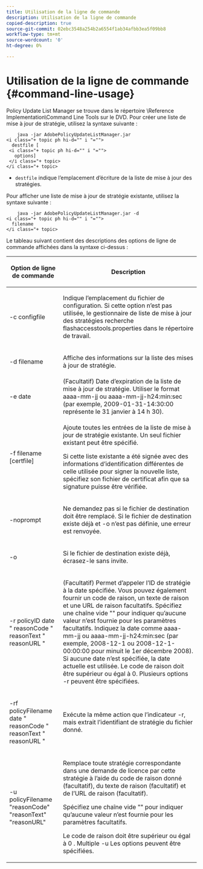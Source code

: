 ```yaml
---
title: Utilisation de la ligne de commande
description: Utilisation de la ligne de commande
copied-description: true
source-git-commit: 02ebc3548a254b2a6554f1ab34afbb3ea5f09bb8
workflow-type: tm+mt
source-wordcount: '0'
ht-degree: 0%

---
```


# Utilisation de la ligne de commande {#command-line-usage}

Policy Update List Manager se trouve dans le répertoire \Reference Implementation\Command Line Tools sur le DVD. Pour créer une liste de mise à jour de stratégie, utilisez la syntaxe suivante :

```
    java -jar AdobePolicyUpdateListManager.jar  
<i class="+ topic ph hi-d="" i "="">
  destfile [ 
 <i class="+ topic ph hi-d="" i "="">
   options]  
 </i class="+ topic> 
</i class="+ topic>
```

* `destfile` indique l’emplacement d’écriture de la liste de mise à jour des stratégies.

Pour afficher une liste de mise à jour de stratégie existante, utilisez la syntaxe suivante :

```
    java -jar AdobePolicyUpdateListManager.jar -d  
<i class="+ topic ph hi-d="" i "="">
  filename 
</i class="+ topic>
```

Le tableau suivant contient des descriptions des options de ligne de commande affichées dans la syntaxe ci-dessus :

<table frame="all" colsep="1" rowsep="1" class="+ topic/table adobe-d/table " id="table_ghb_jqy_n4"> 
 <thead class="- topic/thead "> 
  <tr rowsep="1" class="- topic/row "> 
   <th colname="1" class="- topic/entry entry"> <p class="- topic/p ">Option de ligne de commande </p> </th> 
   <th colname="2" class="- topic/entry entry"> <p class="- topic/p ">Description </p> </th> 
  </tr> 
 </thead>
 <tbody class="- topic/tbody "> 
  <tr rowsep="1" class="- topic/row "> 
   <td colname="1" class="- topic/entry "> <span class="+ topic/ph pr-d/codeph codeph"> -c configfile </span> </td> 
   <td colname="2" class="- topic/entry "> <p class="- topic/p ">Indique l’emplacement du fichier de configuration. Si cette option n’est pas utilisée, le gestionnaire de liste de mise à jour des stratégies recherche <span class="filepath"> flashaccesstools.properties </span> dans le répertoire de travail. </p> </td> 
  </tr> 
  <tr rowsep="1" class="- topic/row "> 
   <td colname="1" class="- topic/entry "> <p class="- topic/p "> <span class="+ topic/ph pr-d/codeph codeph"> -d filename </span> </p> </td> 
   <td colname="2" class="- topic/entry "> <p class="- topic/p ">Affiche des informations sur la liste des mises à jour de stratégie. </p> </td> 
  </tr> 
  <tr rowsep="1" class="- topic/row "> 
   <td colname="1" class="- topic/entry "> <span class="+ topic/ph pr-d/codeph codeph"> -e date </span> </td> 
   <td colname="2" class="- topic/entry "> (Facultatif) Date d’expiration de la liste de mise à jour de stratégie. Utiliser le format <span class="+ topic/ph pr-d/codeph codeph"> aaaa-mm-jj </span> ou <span class="+ topic/ph pr-d/codeph codeph"> aaaa-mm-jj-h24:min:sec </span> (par exemple, 2009-01-31-14:30:00 représente le 31 janvier à 14 h 30). </td> 
  </tr> 
  <tr rowsep="1" class="- topic/row "> 
   <td colname="1" class="- topic/entry "> <span class="+ topic/ph pr-d/codeph codeph"> -f filename [certfile] </span> </td> 
   <td colname="2" class="- topic/entry "> <p class="- topic/p ">Ajoute toutes les entrées de la liste de mise à jour de stratégie existante. Un seul fichier existant peut être spécifié. </p> <p class="- topic/p ">Si cette liste existante a été signée avec des informations d’identification différentes de celle utilisée pour signer la nouvelle liste, spécifiez son fichier de certificat afin que sa signature puisse être vérifiée. </p> </td> 
  </tr> 
  <tr rowsep="1" class="- topic/row "> 
   <td colname="1" class="- topic/entry "> <span class="+ topic/ph pr-d/codeph codeph"> -noprompt </span> </td> 
   <td colname="2" class="- topic/entry "> <p class="- topic/p ">Ne demandez pas si le fichier de destination doit être remplacé. Si le fichier de destination existe déjà et <span class="codeph"> -o </span> n’est pas définie, une erreur est renvoyée. </p> </td> 
  </tr> 
  <tr rowsep="1" class="- topic/row "> 
   <td colname="1" class="- topic/entry "> <span class="codeph"> -o </span> </td> 
   <td colname="2" class="- topic/entry "> <p class="- topic/p ">Si le fichier de destination existe déjà, écrasez-le sans invite. </p> </td> 
  </tr> 
  <tr rowsep="1" class="- topic/row "> 
   <td colname="1" class="- topic/entry "> <span class="+ topic/ph pr-d/codeph codeph"> -r policyID </span> <span class="+ topic/ph pr-d/codeph codeph"> date </span> " <span class="+ topic/ph pr-d/codeph codeph"> reasonCode </span>" <span class="+ topic/ph pr-d/codeph codeph"> reasonText </span>" <span class="+ topic/ph pr-d/codeph codeph"> reasonURL </span>" </td> 
   <td colname="2" class="- topic/entry "> <p class="- topic/p ">(Facultatif) Permet d’appeler l’ID de stratégie à la date spécifiée. Vous pouvez également fournir un code de raison, un texte de raison et une URL de raison facultatifs. Spécifiez une chaîne vide "" pour indiquer qu’aucune valeur n’est fournie pour les paramètres facultatifs. Indiquez la date comme <span class="+ topic/ph pr-d/codeph codeph"> aaaa-mm-jj </span> ou <span class="+ topic/ph pr-d/codeph codeph"> aaaa-mm-jj-h24:min:sec </span> (par exemple, 2008-12-1 ou 2008-12-1-00:00:00 pour minuit le 1er décembre 2008). Si aucune date n’est spécifiée, la date actuelle est utilisée. Le code de raison doit être supérieur ou égal à 0. Plusieurs options -r peuvent être spécifiées. </p> </td> 
  </tr> 
  <tr rowsep="1" class="- topic/row "> 
   <td colname="1" class="- topic/entry "> <p class="- topic/p ">-rf <span class="+ topic/ph pr-d/codeph codeph"> policyFilename </span> <span class="+ topic/ph pr-d/codeph codeph"> date </span> " <span class="+ topic/ph pr-d/codeph codeph"> reasonCode </span>" <span class="+ topic/ph pr-d/codeph codeph"> reasonText </span>" <span class="+ topic/ph pr-d/codeph codeph"> reasonURL </span>" </p> </td> 
   <td colname="2" class="- topic/entry "> <p class="- topic/p ">Exécute la même action que l’indicateur -r, mais extrait l’identifiant de stratégie du fichier donné. </p> </td> 
  </tr> 
  <tr rowsep="0" class="- topic/row "> 
   <td colname="1" class="- topic/entry "> <span class="codeph"> -u policyFilename "reasonCode" "reasonText" "reasonURL" </span> </td> 
   <td colname="2" class="- topic/entry "> <p>Remplace toute stratégie correspondante dans une demande de licence par cette stratégie à l’aide du code de raison donné (facultatif), du texte de raison (facultatif) et de l’URL de raison (facultatif). </p> <p>Spécifiez une chaîne vide "" pour indiquer qu’aucune valeur n’est fournie pour les paramètres facultatifs. </p> <p>Le code de raison doit être supérieur ou égal à <span class="codeph"> 0 </span>. Multiple <span class="codeph"> -u </span> Les options peuvent être spécifiées. </p> </td> 
  </tr> 
 </tbody> 
</table>
